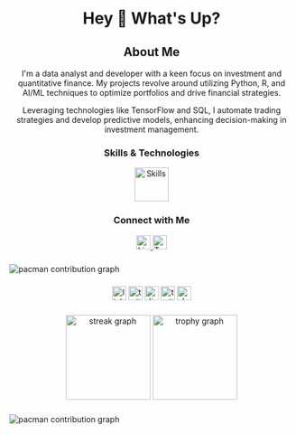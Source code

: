 <h1 align="center">Hey 👋 What's Up?</h1>

###

<div align="center">
  <h2 align="center">About Me</h2>
  <p align="center">
    I'm a data analyst and developer with a keen focus on investment and quantitative finance. My projects revolve around utilizing Python, R, and AI/ML techniques to optimize portfolios and drive financial strategies.
  </p>
  <p align="center">
    Leveraging technologies like TensorFlow and SQL, I automate trading strategies and develop predictive models, enhancing decision-making in investment management.
  </p>
</div>

###

<div align="center">
  <h3 align="center">Skills & Technologies</h3>
  <img src="https://skillicons.dev/icons?i=python,r,sql,nodejs,mongodb,tensorflow,pycharm,aws,ts,nextjs,tailwind,storybook,graphql,go,rust,nestjs" height="60" alt="Skills" />
</div>

###

<div align="center">
  <h3 align="center">Connect with Me</h3>
  <a href="https://www.linkedin.com/in/arindam0025/">
    <img src="https://img.shields.io/static/v1?message=LinkedIn&logo=linkedin&label=&color=0077B5&logoColor=white&labelColor=&style=for-the-badge" height="25" alt="LinkedIn" />
  </a>
  <a href="https://twitter.com/arindam0025">
    <img src="https://img.shields.io/static/v1?message=Twitter&logo=twitter&label=&color=1DA1F2&logoColor=white&labelColor=&style=for-the-badge" height="25" alt="Twitter" />
  </a>
</div>

###

<picture>
  <source media="(prefers-color-scheme: dark)" srcset="https://raw.githubusercontent.com/arindam0025/arindam0025/output/pacman-contribution-graph-dark.svg">
  <source media="(prefers-color-scheme: light)" srcset="https://raw.githubusercontent.com/arindam0025/arindam0025/output/pacman-contribution-graph.svg">
  <img alt="pacman contribution graph" src="https://raw.githubusercontent.com/arindam0025/arindam0025/output/pacman-contribution-graph.svg">
</picture>

### 

<!-- Add more engaging and contextual animations here related to investment data analytics if available -->

###

<div align="center">
  <img src="https://img.shields.io/static/v1?message=LinkedIn&logo=linkedin&label=&color=0077B5&logoColor=white&labelColor=&style=for-the-badge" height="25" alt="linkedin logo"  />
  <img src="https://img.shields.io/static/v1?message=Twitter&logo=twitter&label=&color=1DA1F2&logoColor=white&labelColor=&style=for-the-badge" height="25" alt="twitter logo"  />
  <img src="https://img.shields.io/static/v1?message=Discord&logo=discord&label=&color=7289DA&logoColor=white&labelColor=&style=for-the-badge" height="25" alt="discord logo"  />
  <img src="https://img.shields.io/static/v1?message=Twitch&logo=twitch&label=&color=9146FF&logoColor=white&labelColor=&style=for-the-badge" height="25" alt="twitch logo"  />
  <img src="https://img.shields.io/static/v1?message=dev.to&logo=dev.to&label=&color=0A0A0A&logoColor=white&labelColor=&style=for-the-badge" height="25" alt="devto logo"  />
</div>

###

<div align="center">
  <img src="https://streak-stats.demolab.com?user=maurodesouza&locale=en&mode=daily&theme=dracula&hide_border=false&border_radius=5&order=3" height="150" alt="streak graph"  />
  <img src="https://github-profile-trophy.vercel.app?username=maurodesouza&theme=dracula&column=-1&row=1&margin-w=8&margin-h=8&no-bg=false&no-frame=false&order=4" height="150" alt="trophy graph"  />
</div>

###

<picture>
  <source media="(prefers-color-scheme: dark)" srcset="https://raw.githubusercontent.com/maurodesouza/maurodesouza/output/pacman-contribution-graph-dark.svg">
  <source media="(prefers-color-scheme: light)" srcset="https://raw.githubusercontent.com/maurodesouza/maurodesouza/output/pacman-contribution-graph.svg">
  <img alt="pacman contribution graph" src="https://raw.githubusercontent.com/maurodesouza/maurodesouza/output/pacman-contribution-graph.svg">
</picture>

###
